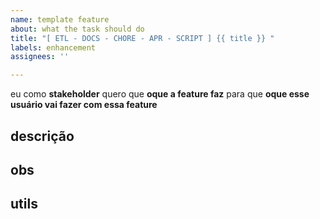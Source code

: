 ```yaml
---
name: template feature
about: what the task should do
title: "[ ETL - DOCS - CHORE - APR - SCRIPT ] {{ title }} "
labels: enhancement
assignees: ''

---
```


eu como **stakeholder**
quero que **oque a feature faz**
para que **oque esse usuário vai fazer com essa feature**

## descrição

## obs

## utils
